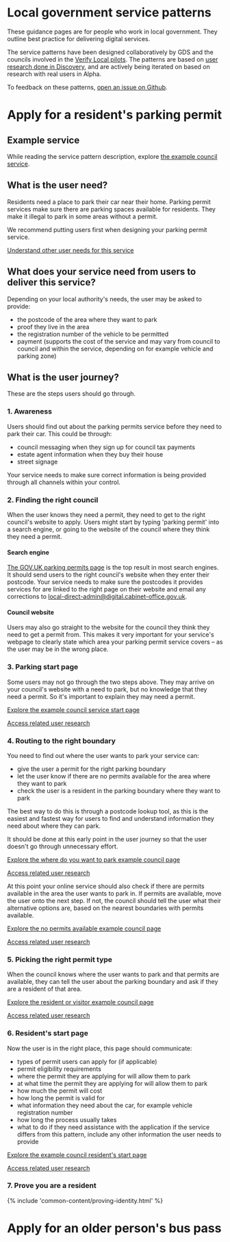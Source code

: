 # Local government service patterns

These guidance pages are for people who work in local government. They outline best practice for delivering digital services.

The service patterns have been designed collaboratively by GDS and the councils involved in the <a href="http://www.localdigitalcoalition.uk/product/extension-of-gov-uk-verify-to-local-government-pilot/">Verify Local pilots</a>. The patterns are based on <a href="https://userresearch.blog.gov.uk/2017/02/14/collaborative-user-research-for-verifylocal-discovery/">user research done in Discovery</a>, and are actively being iterated on based on research with real users in Alpha.

To feedback on these patterns, <a href="https://github.com/alphagov/verify-local-patterns/blob/master/CONTRIBUTING.md">open an issue on Github</a>.


# Apply for a resident's parking permit

## Example service
<p>
	While reading the service pattern description, explore <a href="parking-permit/example-service/start-page">the example council service</a>.
</p>

## What is the user need?
<p>
		Residents need a place to park their car near their home. Parking permit services make sure there are parking spaces available for residents. They make it illegal to park in some areas without a permit.
</p>
<p>
	We recommend putting users first when designing your parking permit service.
</p>
<p><a href="/service-patterns/parking-permit/user-research/discovery">Understand other user needs for this service</a></p>

## What does your service need from users to deliver this service?
<p>Depending on your local authority's needs, the user may be asked to provide:</p>
<ul class="list list-bullet">
	<li>
		the postcode of the area where they want to park
	</li>
	<li>
			proof they live in the area
	</li>
	<li>
			the registration number of the vehicle to be permitted
	</li>
	<li>
			payment (supports the cost of the service and may vary from council to council and within the service, depending on for example vehicle and parking zone)
	</li>
</ul>

## What is the user journey?

These are the steps users should go through.

### 1. Awareness

Users should find out about the parking permits service before they need to park their car. This could be through:

 - council messaging when they sign up for council tax payments
 - estate agent information when they buy their house
 - street signage

Your service needs to make sure correct information is being provided through all channels within your control.

### 2. Finding the right council

When the user knows they need a permit, they need to get to the right council's website to apply. Users might start by typing 'parking permit' into a search engine, or going to the website of the council where they think they need a permit.

#### Search engine

<a href="https://www.gov.uk/parking-permit">The GOV.UK parking permits page</a> is the top result in most search engines. It should send users to the right council's website when they enter their postcode. Your service needs to make sure the postcodes it provides services for are linked to the right page on their website and email any corrections to <a href="mailto:local-direct-admin@digital.cabinet-office.gov.uk">local-direct-admin@digital.cabinet-office.gov.uk</a>.

#### Council website

Users may also go straight to the website for the council they think they need to get a permit from. This makes it very important for your service's webpage to clearly state which area your parking permit service covers – as the user may be in the wrong place.

### 3. Parking start page

Some users may not go through the two steps above. They may arrive on your council's website with a need to park, but no knowledge that they need a permit. So it's important to explain they may need a permit.

<a href="parking-permit/example-service/start-page">Explore the example council service start page</a>

<a href="user-research/discovery">Access related user research</a>

### 4. Routing to the right boundary
You need to find out where the user wants to park your service can:

 - give the user a permit for the right parking boundary
 - let the user know if there are no permits available for the area where they want to park
 - check the user is a resident in the parking boundary where they want to park

 The best way to do this is through a postcode lookup tool, as this is the easiest and fastest way for users to find and understand information they need about where they can park.

 It should be done at this early point in the user journey so that the user doesn't go through unnecessary effort.

 <a href="parking-permit/example-service/check-boundary">Explore the where do you want to park example council page</a>

<a href="user-research/discovery">Access related user research</a>

At this point your online service should also check if there are permits available in the area the user wants to park in. If permits are available, move the user onto the next step. If not, the council should tell the user what their alternative options are, based on the nearest boundaries with permits available.

<a href="parking-permit/example-service/no-permits">Explore the no permits available example council page</a>

<a href="user-research/discovery">Access related user research</a>

### 5. Picking the right permit type

When the council knows where the user wants to park and that permits are available, they can tell the user about the parking boundary and ask if they are a resident of that area.

<a href="parking-permit/example-service/resident-choice">Explore the resident or visitor example council page</a>

<a href="user-research/discovery">Access related user research</a>

### 6. Resident's start page

Now the user is in the right place, this page should communicate:

 - types of permit users can apply for (if applicable)
 - permit eligibility requirements
 - where the permit they are applying for will allow them to park
 - at what time the permit they are applying for will allow them to park
 - how much the permit will cost
 - how long the permit is valid for
 - what information they need about the car, for example vehicle registration number
 - how long the process usually takes
 - what to do if they need assistance with the application
if the service differs from this pattern, include any other information the user needs to provide

<a href="parking-permit/example-service/resident-start">Explore the example council resident's start page</a>

<a href="user-research/discovery">Access related user research</a>

### 7. Prove you are a resident

{% include 'common-content/proving-identity.html' %}

# Apply for an older person's bus pass

